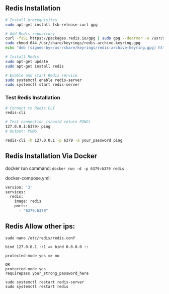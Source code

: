 ## Redis Installation

```bash
# Install prerequisites
sudo apt-get install lsb-release curl gpg

# Add Redis repository
curl -fsSL https://packages.redis.io/gpg | sudo gpg --dearmor -o /usr/share/keyrings/redis-archive-keyring.gpg
sudo chmod 644 /usr/share/keyrings/redis-archive-keyring.gpg
echo "deb [signed-by=/usr/share/keyrings/redis-archive-keyring.gpg] https://packages.redis.io/deb $(lsb_release -cs) main" | sudo tee /etc/apt/sources.list.d/redis.list

# Install Redis
sudo apt-get update
sudo apt-get install redis

# Enable and start Redis service
sudo systemctl enable redis-server
sudo systemctl start redis-server
```

### Test Redis Installation

```bash
# Connect to Redis CLI
redis-cli

# Test connection (should return PONG)
127.0.0.1:6379> ping
# Output: PONG

redis-cli -h 127.0.0.1 -p 6379 -a your_password ping
```
## Redis Installation Via Docker

docker run command:
`docker run -d -p 6379:6379 redis`


docker-compose.yml:

```bash
version: '3'
services:
  redis:
    image: redis
    ports:
      - "6379:6379"

```
## Redis Allow other ips:
```
sudo nano /etc/redis/redis.conf

bind 127.0.0.1 ::1 => bind 0.0.0.0 ::

protected-mode yes => no

OR
protected-mode yes
requirepass your_strong_password_here

sudo systemctl restart redis-server
sudo systemctl restart redis
```